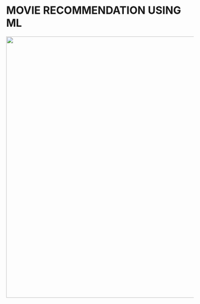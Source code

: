 # MOVIE RECOMMENDATION USING ML

<img src="https://github.com/Shweta2003/Movie_Recommendation_System/assets/65994349/9b7ec8bc-5de5-4e1e-8239-581bad8be4ea" width = 700/>
